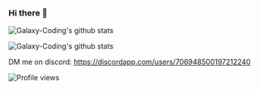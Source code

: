 ### Hi there 👋
![Galaxy-Coding's github stats](https://github-readme-stats.vercel.app/api?username=galaxy-coding&count_private=true&show_icons=true&title_color=ededed&text_color=ededed&icon_color=ededed&bg_color=2b2b2b&hide_border=true)

![Galaxy-Coding's github stats](https://github-readme-stats.vercel.app/api/top-langs/?username=galaxy-coding&count_private=true&show_icons=true&layout=compact&title_color=ededed&text_color=ededed&icon_color=ededed&bg_color=2b2b2b&hide_border=true)

DM me on discord: https://discordapp.com/users/706948500197212240

![Profile views](https://komarev.com/ghpvc/?username=galaxy-coding)
